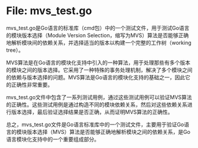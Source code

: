 # File: mvs_test.go

mvs_test.go是Go语言的标准库（cmd包）中的一个测试文件，用于测试Go语言的模块版本选择（Module Version Selection，缩写为MVS）算法是否能够正确地解析模块间的依赖关系，并选择适当的版本以构建一个完整的工作树（working tree）。

MVS算法是在Go语言的模块化支持中引入的一种算法，用于处理那些有多个版本的模块之间的版本选择。它采用了一种特殊的事务处理机制，解决了多个模块之间的依赖与版本选择的问题。MVS算法是Go语言的模块化支持的基础之一，因此它的正确性非常重要。

mvs_test.go文件中包含了一系列测试用例，通过这些测试用例可以验证MVS算法的正确性。这些测试用例是通过构造不同的模块依赖关系，然后对这些依赖关系进行版本选择，最后验证选择结果是否正确，从而证明MVS算法的正确性。

总之，mvs_test.go文件是Go语言标准库中的一个测试文件，主要用于验证Go语言的模块版本选择（MVS）算法是否能够正确地解析模块之间的依赖关系，是Go语言模块化支持中的一个重要组成部分。

